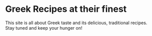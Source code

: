 # Greek Recipes at their finest

This site is all about Greek taste and its delicious, traditional recipes.  
Stay tuned and keep your hunger on!